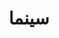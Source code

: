---
title: سینما
content:
    items: 
        '@taxonomy.category': [cinema]
body_classes: 'title-center title-h1h2'
twig_first: true
process:
    twig: true
---